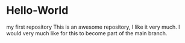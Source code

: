 # Hello-World
my first repository
This is an awesome repository, I like it very much.
I would very much like for this to become part of the main branch.
